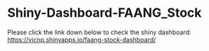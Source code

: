 # Shiny-Dashboard-FAANG_Stock

Please click the link down below to check the shiny dashboard:<br>
https://vicnp.shinyapps.io/faang-stock-dashboard/
